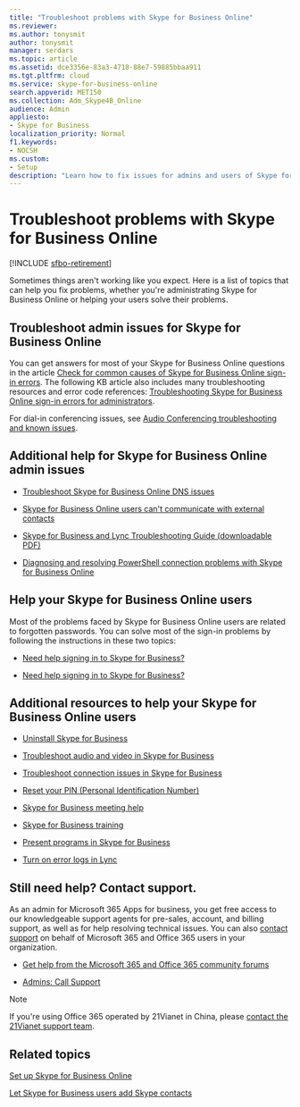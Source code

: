 ```yaml
---
title: "Troubleshoot problems with Skype for Business Online"
ms.reviewer: 
ms.author: tonysmit
author: tonysmit
manager: serdars
ms.topic: article
ms.assetid: dce3356e-83a3-4718-88e7-59885bbaa911
ms.tgt.pltfrm: cloud
ms.service: skype-for-business-online
search.appverid: MET150
ms.collection: Adm_Skype4B_Online
audience: Admin
appliesto:
- Skype for Business
localization_priority: Normal
f1.keywords:
- NOCSH
ms.custom:
- Setup
description: "Learn how to fix issues for admins and users of Skype for Business in Microsoft 365 and Office 365."
---
```


# Troubleshoot problems with Skype for Business Online

[!INCLUDE [sfbo-retirement](../../Hub/includes/sfbo-retirement.md)]

Sometimes things aren't working like you expect. Here is a list of topics that can help you fix problems, whether you're administrating Skype for Business Online or helping your users solve their problems.

## Troubleshoot admin issues for Skype for Business Online

You can get answers for most of your Skype for Business Online questions in the article [Check for common causes of Skype for Business Online sign-in errors](troubleshooting-sign-in-errors-for-admins.md#toc323194094). The following KB article also includes many troubleshooting resources and error code references: [Troubleshooting Skype for Business Online sign-in errors for administrators](./troubleshooting-sign-in-errors-for-admins.md).

For dial-in conferencing issues, see [Audio Conferencing troubleshooting and known issues](../audio-conferencing-in-office-365/audio-conferencing-troubleshooting-and-known-issues.md).

## Additional help for Skype for Business Online admin issues

- [Troubleshoot Skype for Business Online DNS issues](/SkypeForBusiness/troubleshoot/online-configuration/dns-configuration-issue)

- [Skype for Business Online users can't communicate with external contacts](/SkypeForBusiness/troubleshoot/online-im-presence/cannot-communicate-with-external-contacts)

- [Skype for Business and Lync Troubleshooting Guide (downloadable PDF)](https://gallery.technet.microsoft.com/office/Skype-for-Business-and-7857597d/view/Discussions)

- [Diagnosing and resolving PowerShell connection problems with Skype for Business Online](../set-up-your-computer-for-windows-powershell/set-up-your-computer-for-windows-powershell.md)

## Help your Skype for Business Online users

Most of the problems faced by Skype for Business Online users are related to forgotten passwords. You can solve most of the sign-in problems by following the instructions in these two topics:

- [Need help signing in to Skype for Business?](https://support.office.com/article/448b8ea7-5b33-444a-afd4-175fc9930d05)

- [Need help signing in to Skype for Business?](https://support.office.com/article/448b8ea7-5b33-444a-afd4-175fc9930d05#bkmk-reset-password)

## Additional resources to help your Skype for Business Online users

- [Uninstall Skype for Business](https://support.office.com/article/28c4a036-7f22-406c-b7f4-87894cbaf902)

- [Troubleshoot audio and video in Skype for Business](https://support.office.com/article/62777bc6-c52b-47ae-84ba-a8905c3b71dc)

- [Troubleshoot connection issues in Skype for Business](https://support.office.com/article/ca302828-783f-425c-bbe2-356348583771)

- [Reset your PIN (Personal Identification Number)](https://support.office.com/article/b62e7fc0-5ccc-4aac-925b-6ab94f18dfcd)

- [Skype for Business meeting help](https://support.office.com/article/e0bc00a0-b01f-4f51-88fa-6f74abefa203)

- [Skype for Business training](https://support.office.com/article/2461b8dd-c825-4e18-9a4c-015bba5a5a7e)

- [Present programs in Skype for Business](https://support.office.com/article/a5e6f4dc-06ac-4ccd-9a52-649b4f4a5306)

- [Turn on error logs in Lync](https://support.office.com/article/eaf6602b-95e0-4c27-869f-36017475806c)

## Still need help? Contact support.
<a name="BK_SupportBridge_1"> </a>

As an admin for Microsoft 365 Apps for business, you get free access to our knowledgeable support agents for pre-sales, account, and billing support, as well as for help resolving technical issues. You can also [contact support](/microsoft-365/Admin/contact-support-for-business-products) on behalf of Microsoft 365 and Office 365 users in your organization.

- [Get help from the Microsoft 365 and Office 365 community forums](https://go.microsoft.com/fwlink/p/?LinkId=518605)

- [Admins: Call Support](/microsoft-365/Admin/contact-support-for-business-products)

> [!NOTE]
> If you're using Office 365 operated by 21Vianet in China, please [contact the 21Vianet support team](/microsoft-365/Admin/contact-support-for-business-products).

## Related topics
[Set up Skype for Business Online](set-up-skype-for-business-online.md)

[Let Skype for Business users add Skype contacts](let-skype-for-business-users-add-skype-contacts.md)
